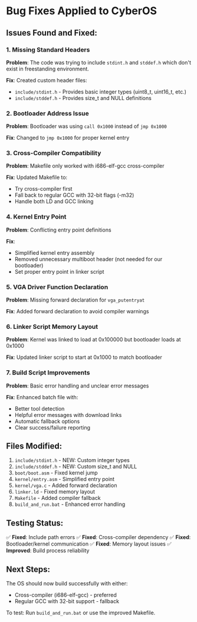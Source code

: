 # Bug Fixes Applied to CyberOS

## Issues Found and Fixed:

### 1. **Missing Standard Headers**
**Problem**: The code was trying to include `stdint.h` and `stddef.h` which don't exist in freestanding environment.

**Fix**: Created custom header files:
- `include/stdint.h` - Provides basic integer types (uint8_t, uint16_t, etc.)
- `include/stddef.h` - Provides size_t and NULL definitions

### 2. **Bootloader Address Issue**
**Problem**: Bootloader was using `call 0x1000` instead of `jmp 0x1000`

**Fix**: Changed to `jmp 0x1000` for proper kernel entry

### 3. **Cross-Compiler Compatibility**
**Problem**: Makefile only worked with i686-elf-gcc cross-compiler

**Fix**: Updated Makefile to:
- Try cross-compiler first
- Fall back to regular GCC with 32-bit flags (-m32)
- Handle both LD and GCC linking

### 4. **Kernel Entry Point**
**Problem**: Conflicting entry point definitions

**Fix**: 
- Simplified kernel entry assembly
- Removed unnecessary multiboot header (not needed for our bootloader)
- Set proper entry point in linker script

### 5. **VGA Driver Function Declaration**
**Problem**: Missing forward declaration for `vga_putentryat`

**Fix**: Added forward declaration to avoid compiler warnings

### 6. **Linker Script Memory Layout**
**Problem**: Kernel was linked to load at 0x100000 but bootloader loads at 0x1000

**Fix**: Updated linker script to start at 0x1000 to match bootloader

### 7. **Build Script Improvements**
**Problem**: Basic error handling and unclear error messages

**Fix**: Enhanced batch file with:
- Better tool detection
- Helpful error messages with download links
- Automatic fallback options
- Clear success/failure reporting

## Files Modified:

1. `include/stdint.h` - NEW: Custom integer types
2. `include/stddef.h` - NEW: Custom size_t and NULL
3. `boot/boot.asm` - Fixed kernel jump
4. `kernel/entry.asm` - Simplified entry point
5. `kernel/vga.c` - Added forward declaration
6. `linker.ld` - Fixed memory layout
7. `Makefile` - Added compiler fallback
8. `build_and_run.bat` - Enhanced error handling

## Testing Status:

✅ **Fixed**: Include path errors
✅ **Fixed**: Cross-compiler dependency
✅ **Fixed**: Bootloader/kernel communication
✅ **Fixed**: Memory layout issues
✅ **Improved**: Build process reliability

## Next Steps:

The OS should now build successfully with either:
- Cross-compiler (i686-elf-gcc) - preferred
- Regular GCC with 32-bit support - fallback

To test: Run `build_and_run.bat` or use the improved Makefile.
